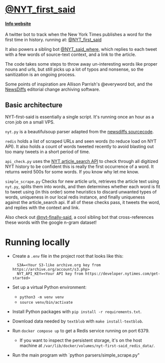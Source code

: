# [@NYT_first_said](https://twitter.com/NYT_first_said)

#### [Info website](https://maxbittker.github.io/nyt-first-said/)

A twitter bot to track when the New York Times publishes a word for the first time in history.
running at: [@NYT_first_said](https://twitter.com/NYT_first_said)

It also powers a sibling bot [@NYT_said_where](https://twitter.com/NYT_said_where), which replies to each tweet with a few words of source-text context, and a link to the article.

The code takes some steps to throw away un-interesting words like proper nouns and urls, but still picks up a lot of typos and nonsense, so the sanitization is an ongoing process.

Some points of inspiration are Allison Parrish's @everyword bot, and the [NewsDiffs](http://newsdiffs.org/about/) editorial change archiving software.

## Basic architecture

NYT-first-said is essentially a single script. It's running once an hour as a cron job on a small VPS.

`nyt.py` is a beautifulsoup parser adapted from the [newsdiffs sourcecode](https://github.com/ecprice/newsdiffs).

`redis` holds a list of scraped URLs and seen words (to reduce load on NYT API). It also holds a count of words tweeted recently to avoid blasting out too many tweets in a short period of time.

`api_check.py` uses the [NYT article_search API](https://developer.nytimes.com/) to check through all digitized NYT history to be confident this is really the first occurrence of a word. It returns weird 500s for some words. If you know why let me know.

`simple_scrape.py` Checks for new article urls, retrieves the article text using `nyt.py`, splits them into words, and then determines whether each word is fit to tweet using (in this order) some heuristics to discard unwanted types of words, uniqueness in our local redis instance, and finally uniqueness against the article_search api. If all of these checks pass, it tweets the word, and replies with the context and link.


Also check out [@nyt-finally-said](https://github.com/uniphil/nyt-finally-said), a cool sibling bot that cross-references these words with the google n-gram dataset!

# Running locally

- Create a `.env` file in the project root that looks like this:

        S3A=<Your S3-like archive.org key from https://archive.org/account/s3.php>
        NYT_API_KEY=<Your API key from https://developer.nytimes.com/get-started>

- Set up a virtual Python environment:
    - `python3 -m venv venv`
    - `source venv/bin/activate`
- Install Python packages with `pip install -r requirements.txt`.
- Download data needed by `textblob` with `make install-textblob`.
- Run `docker compose up` to get a Redis service running on port 6379.
    - If you want to inspect the persistent storage, it's on the host machine at `/var/lib/docker/volumes/nyt-first-said_redis_data/`.
- Run the main program with `python parsers/simple_scrape.py"

